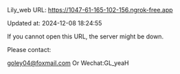 Lily_web URL: https://1047-61-165-102-156.ngrok-free.app

Updated at: 2024-12-08 18:24:55

If you cannot open this URL, the server might be down.

Please contact: 

goley04@foxmail.com Or Wechat:GL_yeaH